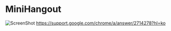# MiniHangout
![ScreenShot](https://cloud.githubusercontent.com/assets/11251798/13903064/d7d7f1f4-eeac-11e5-9650-77cab1678111.png)
https://support.google.com/chrome/a/answer/2714278?hl=ko
